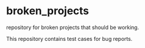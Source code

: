 # broken_projects
repository for broken projects that should be working.

This repository contains test cases for bug reports.
